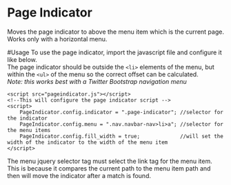 # Page Indicator
Moves the page indicator to above the menu item which is the current page. Works only with a horizontal menu. 

#Usage
To use the page indicator, import the javascript file and configure it like below.  
The page indicator should be outside the `<li>` elements of the menu, but within the `<ul>` of the menu so the correct offset can be calculated.   
*Note: this works best with a Twitter Bootstrap navigation menu*

    <script src="pageindicator.js"></script>
    <!--This will configure the page indicator script -->
    <script>
    	PageIndicator.config.indicator = ".page-indicator";	//selector for the indicator
    	PageIndicator.config.menu = ".nav.navbar-nav>li>a"; //selector for the menu items
    	PageIndicator.config.fill_width = true; 			//will set the width of the indicator to the width of the menu item
    </script>
	
The menu jquery selector tag must select the link tag for the menu item. 
This is because it compares the current path to the menu item path and 
then will move the indicator after a match is found.